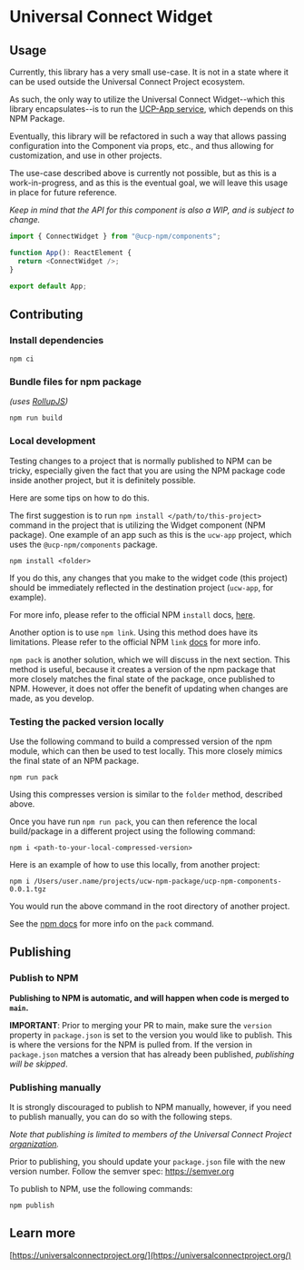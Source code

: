 # Universal Connect Widget

## Usage
Currently, this library has a very small use-case. It is not in a state where 
it can be used outside the Universal Connect Project ecosystem. 

As such, the only way to utilize the Universal Connect Widget--which this 
library encapsulates--is to run the [UCP-App service](https://github.com/Universal-Connect-Project/ucw-app),
which depends on this NPM Package.

Eventually, this library will be refactored in such a way that allows passing configuration
into the Component via props, etc., and thus allowing for customization, and use in other projects. 

The use-case described above is currently not possible, but as this is a work-in-progress, and as this is 
the eventual goal, we will leave this usage in place for future reference.

_Keep in mind that the API for this component is also a WIP, and is subject to change._
```typescript jsx
import { ConnectWidget } from "@ucp-npm/components";

function App(): ReactElement {
  return <ConnectWidget />;
}

export default App;
```

## Contributing
### Install dependencies
```
npm ci
```

### Bundle files for npm package
_(uses [RollupJS](https://rollupjs.org/))_

```
npm run build
```
### Local development

Testing changes to a project that is normally published to NPM can be tricky, especially given the fact that you 
are using the NPM package code inside another project, but it is definitely possible.

Here are some tips on how to do this. 

The first suggestion is to run `npm install </path/to/this-project>` command in the project that is utilizing the 
Widget component (NPM package). One example of an app such as this is the `ucw-app` project, which uses the 
`@ucp-npm/components` package.

```
npm install <folder>
```

If you do this, any changes that you make to the widget code (this project) should be immediately reflected in the destination
project (`ucw-app`, for example).

For more info, please refer to the official NPM `install` docs, [here](https://docs.npmjs.com/cli/v10/commands/npm-install).

Another option is to use `npm link`. Using this method does have its limitations. Please refer to the official NPM `link` 
[docs](https://docs.npmjs.com/cli/v10/commands/npm-link) for more info.

`npm pack` is another solution, which we will discuss in the next section. This method is useful, because it creates a
version of the npm package that more closely matches the final state of the package, once published to NPM. However, 
it does not offer the benefit of updating when changes are made, as you develop.

### Testing the packed version locally 

Use the following command to build a compressed version of the npm module, which 
can then be used to test locally. This more closely mimics the final state of an NPM package.

```
npm run pack
```
Using this compresses version is similar to the `folder` method, described above.

Once you have run `npm run pack`, you can then reference the local build/package in 
a different project using the following command:

```
npm i <path-to-your-local-compressed-version>
```

Here is an example of how to use this locally, from another project:

```
npm i /Users/user.name/projects/ucw-npm-package/ucp-npm-components-0.0.1.tgz
```

You would run the above command in the root directory of another project.

See the [npm docs](https://docs.npmjs.com/cli/v10/commands/npm-pack) for more info on the `pack` command.

## Publishing

### Publish to NPM

__Publishing to NPM is automatic, and will happen when code is merged to `main`.__

__IMPORTANT__: Prior to merging your PR to main, make sure the `version` property in
 `package.json` is set to the version you would like to publish. This is where the versions for the NPM 
is pulled from. If the version in `package.json` matches a version that has already been published, 
_publishing will be skipped_.

### Publishing manually
It is strongly discouraged to publish to NPM manually, however, if you need to publish manually, you can do so with the 
following steps.

_Note that publishing is limited to members of the Universal Connect Project [organization](https://www.npmjs.com/settings/ucp-npm/members)._

Prior to publishing, you should update your `package.json` file with the new version number. 
Follow the semver spec: https://semver.org

To publish to NPM, use the following commands:
```
npm publish
```

## Learn more
[https://universalconnectproject.org/](https://universalconnectproject.org/)
